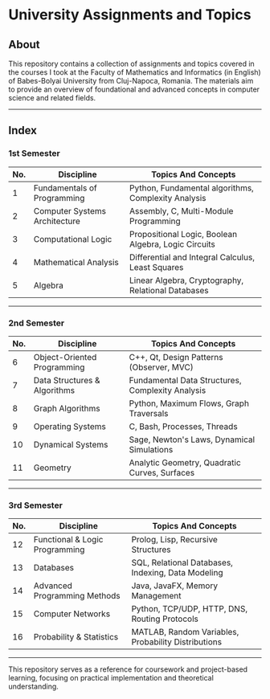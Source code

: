 # University Assignments and Topics

## About
This repository contains a collection of assignments and topics covered in the courses I took at the Faculty of Mathematics and Informatics (in English) of Babes-Bolyai University from Cluj-Napoca, Romania. The materials aim to provide an overview of foundational and advanced concepts in computer science and related fields.

---

## Index

### 1st Semester
| No. | Discipline                     | Topics And Concepts                                     |
|-----|--------------------------------|---------------------------------------------------------|
| 1   | Fundamentals of Programming    | Python, Fundamental algorithms, Complexity Analysis     |
| 2   | Computer Systems Architecture  | Assembly, C, Multi-Module Programming                   |
| 3   | Computational Logic            | Propositional Logic, Boolean Algebra, Logic Circuits    |
| 4   | Mathematical Analysis          | Differential and Integral Calculus, Least Squares       |
| 5   | Algebra                        | Linear Algebra, Cryptography, Relational Databases      |

---

### 2nd Semester
| No. | Discipline                     | Topics And Concepts                                      |
|-----|--------------------------------|--------------------------------------------------------- |
| 6   | Object-Oriented Programming    | C++, Qt, Design Patterns (Observer, MVC)                 |
| 7   | Data Structures & Algorithms   | Fundamental Data Structures, Complexity Analysis         |
| 8   | Graph Algorithms               | Python, Maximum Flows, Graph Traversals                  |
| 9   | Operating Systems              | C, Bash, Processes, Threads                              |
| 10  | Dynamical Systems              | Sage, Newton's Laws, Dynamical Simulations               |
| 11  | Geometry                       | Analytic Geometry, Quadratic Curves, Surfaces            |

---

### 3rd Semester
| No. | Discipline                     | Topics And Concepts                                      |
|-----|--------------------------------|--------------------------------------------------------- |
| 12  | Functional & Logic Programming | Prolog, Lisp, Recursive Structures                       |
| 13  | Databases                      | SQL, Relational Databases, Indexing, Data Modeling       |
| 14  | Advanced Programming Methods   | Java, JavaFX, Memory Management                          |
| 15  | Computer Networks              | Python, TCP/UDP, HTTP, DNS, Routing Protocols            |
| 16  | Probability & Statistics       | MATLAB, Random Variables, Probability Distributions      |

---

This repository serves as a reference for coursework and project-based learning, focusing on practical implementation and theoretical understanding.
